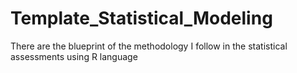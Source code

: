 # Template_Statistical_Modeling


There are the blueprint of the methodology I follow in the statistical assessments using R language
